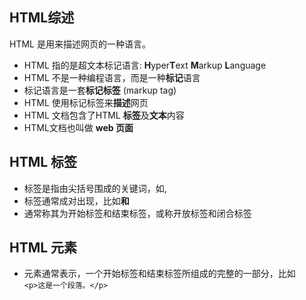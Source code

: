 ## HTML综述

HTML 是用来描述网页的一种语言。

- HTML 指的是超文本标记语言: **H**yper**T**ext **M**arkup **L**anguage
- HTML 不是一种编程语言，而是一种**标记**语言
- 标记语言是一套**标记标签** (markup tag)
- HTML 使用标记标签来**描述**网页
- HTML 文档包含了HTML **标签**及**文本**内容
- HTML文档也叫做 **web 页面**

## HTML 标签

 - 标签是指由尖括号围成的关键词，如<html>,<body>
 - 标签通常成对出现，比如<b>和</b>  
 - 通常称其为开始标签和结束标签，或称开放标签和闭合标签

## HTML 元素

- 元素通常表示，一个开始标签和结束标签所组成的完整的一部分，比如  
 `<p>这是一个段落。</p>`